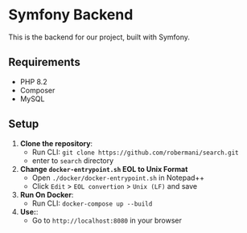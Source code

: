 # Symfony Backend

This is the backend for our project, built with Symfony.

## Requirements

- PHP 8.2
- Composer
- MySQL

## Setup

1. **Clone the repository**:
   - Run CLI: `git clone https://github.com/robermani/search.git`
   - enter to `search` directory
2. **Change `docker-entrypoint.sh` EOL to Unix Format**
   - Open `./docker/docker-entrypoint.sh` in Notepad++
   - Click `Edit` > `EOL convertion` > `Unix (LF)` and save
3. **Run On Docker**:
   - Run CLI: `docker-compose up --build`
4. **Use:**:
   - Go to `http://localhost:8080` in your browser

    

